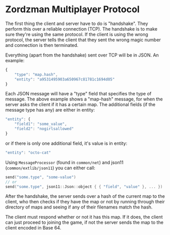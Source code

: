 Zordzman Multiplayer Protocol
=============================

The first thing the client and server have to do is "handshake". They perform this over
a reliable connection (TCP).
The handshake is to make sure they're using the same protocol.
If the client is using the wrong protocol, the server tells the client that they sent
the wrong magic number and connection is then terminated.

Everything (apart from the handshake) sent over TCP will be in JSON. An example:

```javascript
{
    "type": "map.hash",
    "entity": "a9531495903a650967c81781c1694d05"
}
```

Each JSON message will have a "type" field that specifies the type of message.
The above example shows a "map-hash" message, for when the server asks the client
if it has a certain map.
The additional fields (if the message type has any) are either in entity:

```javascript
"entity": {
    "field1": "some_value",
    "field2": "nogirlsallowed"
}
```

or if there is only one additional field, it's value is in entity:

```javascript
"entity": "octo-cat"
```

Using `MessageProcessor` (found in `common/net`) and json11 (`common/extlib/json11`)
you can either call:
```cpp
send("some.type", "some-value")
// or
send("some.type", json11::Json::object { { "field", "value" }, ... })
```

After the handshake, the server sends over a hash of the current map to the client,
who then checks if they have the map or not by running through their directory of maps
and seeing if any of their filenames match the hash.

The client must respond whether or not it has this map. If it does,
the client can just proceed to joining the game, if not the server sends the map to the client
encoded in Base 64.